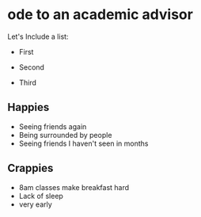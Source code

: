 # ode to an academic advisor

Let's Include a list:

-   First

-   Second

-   Third

## Happies
- Seeing friends again
- Being surrounded by people
- Seeing friends I haven't seen in months

## Crappies
- 8am classes make breakfast hard
- Lack of sleep
- very early
